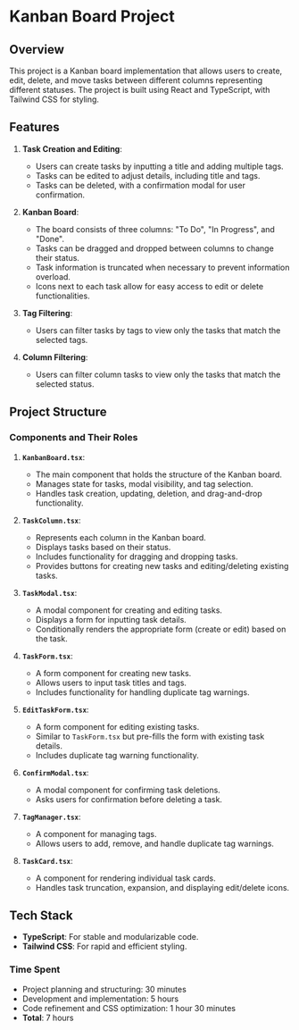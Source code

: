# Kanban Board Project

## Overview

This project is a Kanban board implementation that allows users to create, edit, delete, and move tasks between different columns representing different statuses. The project is built using React and TypeScript, with Tailwind CSS for styling.

## Features

1. **Task Creation and Editing**:

   - Users can create tasks by inputting a title and adding multiple tags.
   - Tasks can be edited to adjust details, including title and tags.
   - Tasks can be deleted, with a confirmation modal for user confirmation.

2. **Kanban Board**:

   - The board consists of three columns: "To Do", "In Progress", and "Done".
   - Tasks can be dragged and dropped between columns to change their status.
   - Task information is truncated when necessary to prevent information overload.
   - Icons next to each task allow for easy access to edit or delete functionalities.

3. **Tag Filtering**:

   - Users can filter tasks by tags to view only the tasks that match the selected tags.

4. **Column Filtering**:

   - Users can filter column tasks to view only the tasks that match the selected status.

## Project Structure

### Components and Their Roles

1. **`KanbanBoard.tsx`**:

   - The main component that holds the structure of the Kanban board.
   - Manages state for tasks, modal visibility, and tag selection.
   - Handles task creation, updating, deletion, and drag-and-drop functionality.

2. **`TaskColumn.tsx`**:

   - Represents each column in the Kanban board.
   - Displays tasks based on their status.
   - Includes functionality for dragging and dropping tasks.
   - Provides buttons for creating new tasks and editing/deleting existing tasks.

3. **`TaskModal.tsx`**:

   - A modal component for creating and editing tasks.
   - Displays a form for inputting task details.
   - Conditionally renders the appropriate form (create or edit) based on the task.

4. **`TaskForm.tsx`**:

   - A form component for creating new tasks.
   - Allows users to input task titles and tags.
   - Includes functionality for handling duplicate tag warnings.

5. **`EditTaskForm.tsx`**:

   - A form component for editing existing tasks.
   - Similar to `TaskForm.tsx` but pre-fills the form with existing task details.
   - Includes duplicate tag warning functionality.

6. **`ConfirmModal.tsx`**:

   - A modal component for confirming task deletions.
   - Asks users for confirmation before deleting a task.

7. **`TagManager.tsx`**:

   - A component for managing tags.
   - Allows users to add, remove, and handle duplicate tag warnings.

8. **`TaskCard.tsx`**:

   - A component for rendering individual task cards.
   - Handles task truncation, expansion, and displaying edit/delete icons.

## Tech Stack

- **TypeScript**: For stable and modularizable code.
- **Tailwind CSS**: For rapid and efficient styling.

### Time Spent

- Project planning and structuring: 30 minutes
- Development and implementation: 5 hours
- Code refinement and CSS optimization: 1 hour 30 minutes
- **Total**: 7 hours

